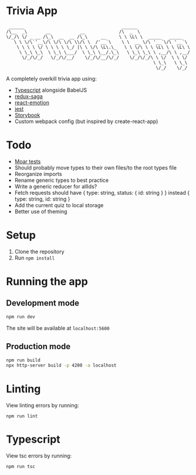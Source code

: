 # Trivia App

```
 ______                                     ______
/\__  _\       __           __             /\  _  \
\/_/\ \/ _ __ /\_\  __  __ /\_\     __     \ \ \L\ \  _____   _____
   \ \ \/\`'__\/\ \/\ \/\ \\/\ \  /'__`\    \ \  __ \/\ '__`\/\ '__`\
    \ \ \ \ \/ \ \ \ \ \_/ |\ \ \/\ \L\.\_   \ \ \/\ \ \ \L\ \ \ \L\ \
     \ \_\ \_\  \ \_\ \___/  \ \_\ \__/.\_\   \ \_\ \_\ \ ,__/\ \ ,__/
      \/_/\/_/   \/_/\/__/    \/_/\/__/\/_/    \/_/\/_/\ \ \/  \ \ \/
                                                        \ \_\   \ \_\
                                                         \/_/    \/_/
```

A completely overkill trivia app using:

- [Typescript](http://typescriptlang.org/) alongside BabelJS
- [redux-saga](https://redux-saga.js.org/)
- [react-emotion](https://emotion.sh/)
- [jest](https://jestjs.io/)
- [Storybook](https://storybook.js.org/)
- Custom webpack config (but inspired by create-react-app)




# Todo

- [Moar tests](https://cdn.frankerfacez.com/emoticon/236895/4)
- Should probably move types to their own files/to the root types file
- Reorganize imports
- Rename generic types to best practice
- Write a generic reducer for allIds?
- Fetch requests should have { type: string, status: { id: string } } instead { type: string, id: string }
- Add the current quiz to local storage
- Better use of theming


# Setup

1. Clone the repository
2. Run `npm install`

# Running the app

## Development mode

```bash
npm run dev
```

The site will be available at `localhost:5600`

## Production mode

```bash
npm run build
npx http-server build -p 4200 -a localhost
```

# Linting

View linting errors by running:

```
npm run lint
```

# Typescript

View tsc errors by running:

```
npm run tsc
```

